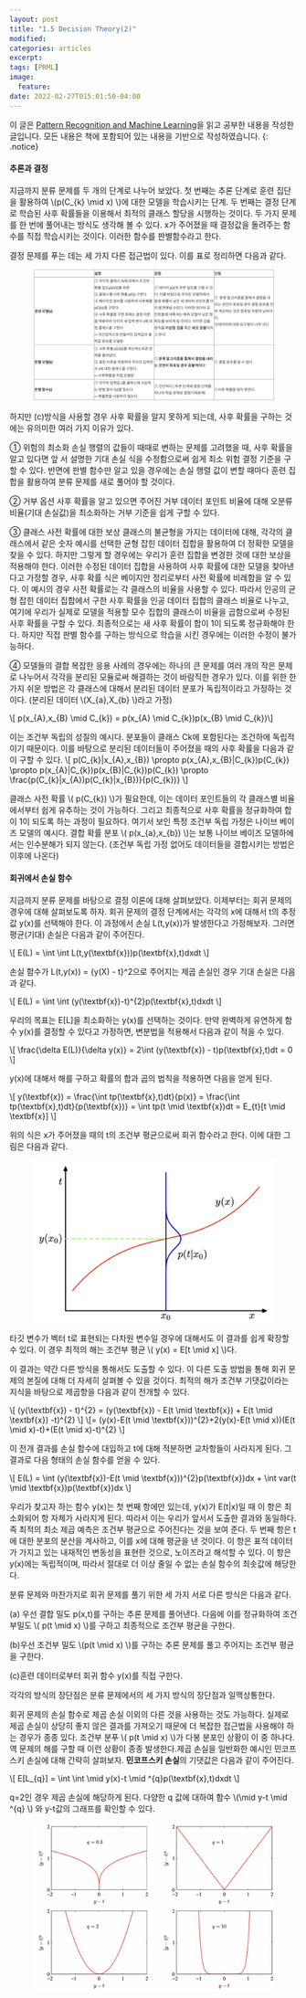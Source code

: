 ```yaml
---
layout: post
title: "1.5 Decision Theory(2)"
modified:
categories: articles
excerpt:
tags: [PRML]
image:
  feature:
date: 2022-02-27T015:01:50-04:00
---
```


이 글은 [Pattern Recognition and Machine Learning](https://www.microsoft.com/en-us/research/uploads/prod/2006/01/Bishop-Pattern-Recognition-and-Machine-Learning-2006.pdf)을 읽고 공부한 내용을 작성한 글입니다. 
모든 내용은 책에 포함되어 있는 내용을 기반으로 작성하였습니다.
{: .notice}

#### 추론과 결정

지금까지 분류 문제를 두 개의 단계로 나누어 보았다. 첫 번째는 추론 단계로 훈련 집단을 활용하여 \\(p(C_{k} \mid x) \\)에 대한 모델을 학습시키는 단계. 두 번째는 결정 단계로 학습된 사후 확률들을 이용해서 최적의 클래스 할당을 시행하는 것이다. 두 가지 문제를 한 번에 풀어내는 방식도 생각해 볼 수 있다. x가 주어졌을 때 결정값을 돌려주는 함수를 직접 학습시키는 것이다. 이러한 함수를 판별함수라고 한다.

결정 문제를 푸는 데는 세 가지 다른 접근법이 있다. 이를 표로 정리하면 다음과 같다.



<figure>
    <a href="/PRML/21.png" alt="image"><img src="/PRML/21.png" alt="image"></a>
</figure>
하지만 (c)방식을 사용할 경우 사후 확률을 알지 못하게 되는데, 사후 확률을 구하는 것에는 유의미한 여러 가지 이유가 있다.

① 위험의 최소화
손실 행렬의 값들이 때때로 변하는 문제를 고려했을 때, 사후 확률을 알고 있다면 앞 서 설명한 기대 손실 식을 수정함으로써 쉽게 최소 위험 결정 기준을 구할 수 있다. 반면에 판별 함수만 알고 있을 경우에는 손실 행렬 값이 변할 때마다 훈련 집합을 활용하여 분류 문제를 새로 풀어야 할 것이다.


② 거부 옵션
사후 확률을 알고 있으면 주어진 거부 데이터 포인트 비율에 대해 오분류 비율(기대 손실값)을 최소화하는 거부 기준을 쉽게 구할 수 있다.

③ 클래스 사전 확률에 대한 보상
클래스의 불균형을 가지는 데이터에 대해, 각각의 클래스에서 같은 숫자 예시를 선택한 균형 잡힌 데이터 집합을 활용하여 더 정확한 모델을 찾을 수 있다. 하지만 그렇게 할 경우에는 우리가 훈련 집합을 변경한 것에 대한 보상을 적용해야 한다. 이러한 수정된 데이터 집합을 사용하여 사후 확률에 대한 모델을 찾아낸다고 가정할 경우, 사후 확률 식은 베이지안 정리로부터 사전 확률에 비례함을 알 수 있다. 이 예시의 경우 사전 확률로는 각 클래스의 비율을 사용할 수 있다. 따라서 인공의 균형 잡힌 데이터 집합에서 구한 사후 확률을 인공 데이터 집합의 클래스 비율로 나누고, 여기에 우리가 실제로 모델을 적용할 모수 집합의 클래스이 비율을 곱함으로써 수정된 사후 확률을 구할 수 있다. 최종적으로는 새 사후 확률이 합이 1이 되도록 정규화해야 한다. 하지만 직접 판별 함수를 구하는 방식으로 학습을 시킨 경우에는 이러한 수정이 불가능하다.


④ 모델들의 결합
복잡한 응용 사례의 경우에는 하나의 큰 문제를 여러 개의 작은 문제로 나누어서 각각을 분리된 모듈로써 해결하는 것이 바람직한 경우가 있다. 이를 위한 한 가지 쉬운 방법은 각 클래스에 대해서 분리된 데이터 분포가 독립적이라고 가정하는 것이다. (분리된 데이터 \\(X_{a},X_{b} \\)라고 가정)

\\[ p(x_{A},x_{B} \mid C_{k}) = p(x_{A} \mid C_{k})p(x_{B} \mid C_{k})\\]

이는 조건부 독립의 성질의 예시다. 분포들이 클래스 Ck에 포함된다는 조건하에 독립적이기 때문이다. 이를 바탕으로 분리된 데이터들이 주어졌을 때의 사후 확률을 다음과 같이 구할 수 있다.
\\[ p(C_{k}|x_{A},x_{B}) \propto p(x_{A},x_{B}|C_{k})p(C_{k}) \propto p(x_{A}|C_{k})p(x_{B}|C_{k})p(C_{k}) \propto \frac{p(C_{k}|x_{A})p(C_{k}|x_{B})}{p(C_{k})} \\]

클래스 사전 확률 \\( p(C_{k}) \\)가 필요한데, 이는 데이터 포인트들의 각 클래스별 비율에서부터 쉽게 유추하는 것이 가능하다. 그리고 최종적으로 사후 확률을 정규화하여 합이 1이 되도록 하는 과정이 필요하다.  여기서 보인 특정 조건부 독립 가정은 나이브 베이즈 모델의 예시다. 결합 확률 분포 \\( p(x_{a},x_{b}) \\)는 보통 나이브 베이즈 모델하에서는 인수분해가 되지 않는다. (조건부 독립 가정 없어도 데이터들을 결합시키는 방법은 이후에 나온다)

#### 회귀에서 손실 함수

지금까지 분류 문제를 바탕으로 결정 이론에 대해 살펴보았다. 이제부터는 회귀 문제의 경우에 대해 살펴보도록 하자.
회귀 문제의 결정 단계에서는 각각의 x에 대해서 t의 추정값 y(x)를 선택해야 한다. 이 과정에서 손실 L(t,y(x))가 발생한다고 가정해보자. 그러면 평균(기대) 손실은 다음과 같이 주어진다.

\\[ E(L) = \int \int L(t,y(\textbf{x}))p(\textbf{x},t)dxdt \\]

손실 함수가 L(t,y(x)) = {y(X) - t}^2으로 주어지는 제곱 손실인 경우 기대 손실은 다음과 같다.

\\[ E(L) = \int \int (y(\textbf{x})-t)^{2}p(\textbf{x},t)dxdt \\]

우리의 목표는 E[L]을 최소화하는 y(x)를 선택하는 것이다. 만약 완벽하게 유연하게 함수 y(x)를 결정할 수 있다고 가정하면, 변분법을 적용해서 다음과 같이 적을 수 있다.

\\[ \frac{\delta E(L)}{\delta y(x)} = 2\int (y(\textbf{x}) - t)p(\textbf{x},t)dt = 0 \\]

y(x)에 대해서 해를 구하고 확률의 합과 곱의 법칙을 적용하면 다음을 얻게 된다.

\\[ y(\textbf{x}) = \frac{\int tp(\textbf{x},t)dt}{p(x)} = \frac{\int tp(\textbf{x},t)dt}{p(\textbf{x})} = \int tp(t \mid \textbf{x})dt = E_{t}[t \mid \textbf{x}] \\]

위의 식은 x가 주어졌을 때의 t의 조건부 평균으로써 회귀 함수라고 한다. 이에 대한 그림은 다음과 같다.

<figure>
    <a href="/PRML/22.png" alt="image"><img src="/PRML/22.png" alt="image"></a>
</figure>

타깃 변수가 벡터 t로 표현되는 다차원 변수일 경우에 대해서도 이 결과를 쉽게 확장할 수 있다. 이 경우 최적의 해는 조건부 평균 \\( y(x) = E[t \mid x] \\)다.
 
이 결과는 약간 다른 방식을 통해서도 도출할 수 있다. 이 다른 도출 방법을 통해 회귀 문제의 본질에 대해 더 자세히 살펴볼 수 있을 것이다. 최적의 해가 조건부 기댓값이라는 지식을 바탕으로 제곱항을 다음과 같이 전개할 수 있다.

\\[ (y(\textbf{x}) - t)^{2} = (y(\textbf{x}) - E(t \mid \textbf{x}) + E(t \mid \textbf{x}) -t)^{2} \\]
\\[= (y(x)-E(t \mid \textbf{x}))^{2}+2(y(x)-E(t \mid x))(E(t \mid x)-t)+(E(t \mid x)-t)^{2} \\]

이 전개 결과를 손실 함수에 대입하고 t에 대해 적분하면 교차항들이 사라지게 된다. 그 결과로 다음 형태의 손실 함수를 얻을 수 있다.

\\[ E(L) = \int (y(\textbf{x})-E(t \mid \textbf{x}))^{2}p(\textbf{x})dx + \int var(t \mid \textbf{x})p(\textbf{x})dx \\]

우리가 찾고자 하는 함수 y(x)는 첫 번째 항에만 있는데, y(x)가 E(t|x)일 때 이 항은 최소화되어 항 자체가 사라지게 된다.
따라서 이는 우리가 앞서서 도출한 결과와 동일하다. 즉 최적의 최소 제곱 예측은 조건부 평균으로 주어진다는 것을 보여 준다.
두 번째 항은 t에 대한 분포의 분산을 계사하고, 이를 x에 대해 평균을 낸 것이다.  이 항은 표적 데이터가 가지고 있는 내재적인 변동성을 표현한 것으로, 노이즈라고 해석할 수 있다. 이 항은 y(x)에는 독립적이며, 따라서 절대로 더 이상 줄일 수 없는 손실 함수의 최솟값에 해당한다.
 
분류 문제와 마찬가지로 회귀 문제를 풀기 위한 세 가지 서로 다른 방식은 다음과 같다.
 
(a) 우선 결합 밀도 p(x,t)를 구하는 추론 문제를 풀어낸다. 다음에 이를 정규화하여 조건부밀도 \\( p(t \mid x) \\)를 구하고 최종적으로 조건부 평균을 구한다.

(b)우선 조건부 밀도 \\(p(t \mid x) \\)를 구하는 추론 문제를 풀고 주어지는 조건부 평균을 구한다.

(c)훈련 데이터로부터 회귀 함수 y(x)를 직접 구한다.
 
각각의 방식의 장단점은 분류 문제에서의 세 가지 방식의 장단점과 일맥상통한다.
 
회귀 문제의 손실 함수로 제곱 손실 이외의 다른 것을 사용하는 것도 가능하다. 실제로 제곱 손실이 상당히 좋지 않은 결과를 가져오기 때문에 더 복잡한 접근법을 사용해야 하는 경우가 종종 있다. 조건부 분푸 \\( p(t \mid x) \\)가 다봉 분포인 상황이 이 중 하나다. 역 문제의 해를 구할 때 이런 상황이 종종 발생한다.제곱 손실을 일반화한 예시인 민코프스키 손실에 대해 간략히 살펴보자. <b>민코프스키 손실</b>의 기댓값은 다음과 같이 주어진다.

\\[ E[L_{q}] = \int \int \mid y(x)-t \mid ^{q}p(\textbf{x},t)dxdt \\]

q=2인 경우 제곱 손실에 해당하게 된다. 다양한 q 값에 대하여 함수 \\(\mid y-t \mid ^{q} \\) 와 y-t값의 그래프를 확인할 수 있다.

<figure>
    <a href="/PRML/23.png" alt="image"><img src="/PRML/23.png" alt="image"></a>
</figure>

